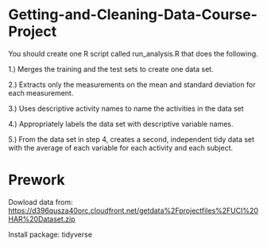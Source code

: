 # Getting-and-Cleaning-Data-Course-Project
You should create one R script called run_analysis.R that does the following.

1.) Merges the training and the test sets to create one data set.

2.) Extracts only the measurements on the mean and standard deviation for each measurement.

3.) Uses descriptive activity names to name the activities in the data set

4.) Appropriately labels the data set with descriptive variable names.

5.) From the data set in step 4, creates a second, independent tidy data set with the average of each variable for each activity and each subject.

# Prework

Dowload data from:
https://d396qusza40orc.cloudfront.net/getdata%2Fprojectfiles%2FUCI%20HAR%20Dataset.zip

Install package: tidyverse
